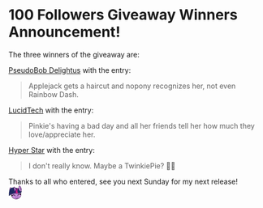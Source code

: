 # 100 Followers Giveaway Winners Announcement!

The three winners of the giveaway are:

[PseudoBob Delightus](https://www.fimfiction.net/user/12771/PseudoBob+Delightus) with the entry:

> Applejack gets a haircut and nopony recognizes her, not even Rainbow Dash.

[LucidTech](https://www.fimfiction.net/user/22238/LucidTech) with the entry:

> Pinkie's having a bad day and all her friends tell her how much they love/appreciate her.

[Hyper Star](https://www.fimfiction.net/user/622256/Hyper+Star) with the entry:

> I don't really know. Maybe a TwinkiePie? 🙏🥺

Thanks to all who entered, see you next Sunday for my next release!  
![:twilightsmile:](../../../emotes/twilightsmile.png)
